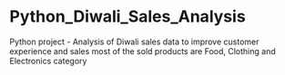 # Python_Diwali_Sales_Analysis
Python project - Analysis of Diwali sales data to improve customer experience and sales
most of the sold products are Food, Clothing and Electronics category